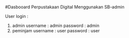 #Dasbooard Perpustakaan Digital Menggunakan SB-admin

User login :
1. admin
    username : admin
    password : admin
2. peminjam
    username : user
    password : user
